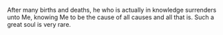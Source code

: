 After many births and deaths, he who is actually in knowledge surrenders unto Me, knowing Me to be the cause of all causes and all that is. Such a great soul is very rare.